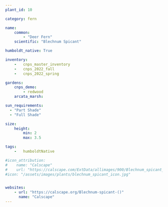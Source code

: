 ```yaml
---
plant_id: 10

category: fern

name: 
    common: 
        - "Deer Fern"  
    scientific: "Blechnum Spicant"   

humboldt_native: True

inventory: 
    -   cnps_master_inventory
    -   cnps_2022_fall
    -   cnps_2022_spring

gardens:
    cnps_demo:
        - redwood
    arcata_marsh:

sun_requirements:
  - "Part Shade"
  - "Full Shade"

size:
    height: 
        min: 2
        max: 3.5

tags:  
    -   humboldtNative

#icon_attribution: 
#    name: "Calscape"
#    url: "https://calscape.com/ExtData/allimages/900/Blechnum_spicant_900_56.jpg"
#icon: "/assets/images/plants/blechnum_spicant_icon.jpg"


websites:
    - url: "https://calscape.org/Blechnum-spicant-()"
      name: "Calscape"
---
```


